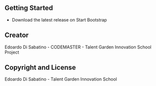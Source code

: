 ## Getting Started
* Download the latest release on Start Bootstrap

## Creator
Edoardo Di Sabatino - CODEMASTER - Talent Garden Innovation School Project

## Copyright and License
Edoardo Di Sabatino - Talent Garden Innovation School
